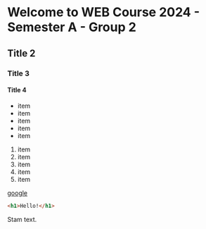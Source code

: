 # Welcome to WEB Course 2024 - Semester A - Group 2

## Title 2

### Title 3

#### Title 4

- item
- item
- item
- item
- item

1. item
1. item
1. item
1. item
1. item

[google](https://google.com)


```html
<h1>Hello!</h1>
```

Stam text.
